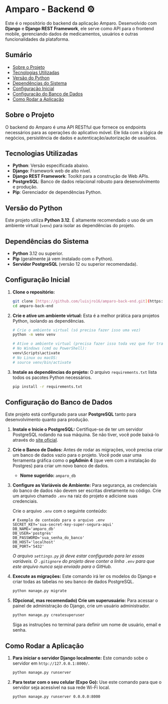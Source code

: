 # Amparo - Backend ⚙️

Este é o repositório do backend da aplicação Amparo. Desenvolvido com **Django** e **Django REST Framework**, ele serve como API para o frontend mobile, gerenciando dados de medicamentos, usuários e outras funcionalidades da plataforma.

## Sumário

- [Sobre o Projeto](#sobre-o-projeto)
- [Tecnologias Utilizadas](#tecnologias-utilizadas)
- [Versão do Python](#versão-do-python)
- [Dependências do Sistema](#dependências-do-sistema)
- [Configuração Inicial](#configuração-inicial)
- [Configuração do Banco de Dados](#configuração-do-banco-de-dados)
- [Como Rodar a Aplicação](#como-rodar-a-aplicação)

## Sobre o Projeto

O backend do Amparo é uma API RESTful que fornece os endpoints necessários para as operações do aplicativo móvel. Ele lida com a lógica de negócios, persistência de dados e autenticação/autorização de usuários.

## Tecnologias Utilizadas

* **Python**: Versão especificada abaixo.
* **Django**: Framework web de alto nível.
* **Django REST Framework**: Toolkit para a construção de Web APIs.
* **PostgreSQL**: Banco de dados relacional robusto para desenvolvimento e produção.
* **Pip**: Gerenciador de dependências Python.

## Versão do Python

Este projeto utiliza **Python 3.12**. É altamente recomendado o uso de um ambiente virtual (`venv`) para isolar as dependências do projeto.

## Dependências do Sistema

* **Python** 3.12 ou superior.
* **Pip** (geralmente já vem instalado com o Python).
* **Servidor PostgreSQL** (versão 12 ou superior recomendada).

## Configuração Inicial

1.  **Clone o repositório:**
    ```bash
    git clone [https://github.com/luisjro16/amparo-back-end.git](https://github.com/luisjro16/amparo-back-end.git)
    cd amparo-back-end
    ```

2.  **Crie e ative um ambiente virtual:**
    Esta é a melhor prática para projetos Python, isolando as dependências.
    
    ```bash
    # Crie o ambiente virtual (só precisa fazer isso uma vez)
    python -m venv venv
    ```
    
    ```bash
    # Ative o ambiente virtual (precisa fazer isso toda vez que for trabalhar no projeto)
    # No Windows (cmd ou PowerShell):
    venv\Scripts\activate
    # No Linux ou macOS:
    # source venv/bin/activate
    ```

3.  **Instale as dependências do projeto:**
    O arquivo `requirements.txt` lista todos os pacotes Python necessários.
    ```bash
    pip install -r requirements.txt
    ```

## Configuração do Banco de Dados

Este projeto está configurado para usar **PostgreSQL** tanto para desenvolvimento quanto para produção.

1.  **Instale e Inicie o PostgreSQL:**
    Certifique-se de ter um servidor PostgreSQL rodando na sua máquina. Se não tiver, você pode baixá-lo através do [site oficial](https://www.enterprisedb.com/downloads/postgres-postgresql-downloads).

2.  **Crie o Banco de Dados:**
    Antes de rodar as migrações, você precisa criar um banco de dados vazio para o projeto. Você pode usar uma ferramenta gráfica como o **pgAdmin 4** (que vem com a instalação do Postgres) para criar um novo banco de dados.
    * **Nome sugerido:** `amparo_db`

3.  **Configure as Variáveis de Ambiente:**
    Para segurança, as credenciais do banco de dados não devem ser escritas diretamente no código. Crie um arquivo chamado `.env` na raiz do projeto e adicione suas credenciais.
    
    Crie o arquivo `.env` com o seguinte conteúdo:
    ```
    # Exemplo de conteúdo para o arquivo .env
    SECRET_KEY='sua-secret-key-super-segura-aqui'
    DB_NAME='amparo_db'
    DB_USER='postgres'
    DB_PASSWORD='sua_senha_do_banco'
    DB_HOST='localhost'
    DB_PORT='5432'
    ```
    *O arquivo `settings.py` já deve estar configurado para ler essas variáveis. O `.gitignore` do projeto deve conter a linha `.env` para que este arquivo nunca seja enviado para o GitHub.*

4.  **Execute as migrações:**
    Este comando irá ler os modelos do Django e criar todas as tabelas no seu banco de dados PostgreSQL.
    ```bash
    python manage.py migrate
    ```

5.  **(Opcional, mas recomendado) Crie um superusuário:**
    Para acessar o painel de administração do Django, crie um usuário administrador.
    ```bash
    python manage.py createsuperuser
    ```
    Siga as instruções no terminal para definir um nome de usuário, email e senha.

## Como Rodar a Aplicação

1.  **Para iniciar o servidor Django localmente:**
    Este comando sobe o servidor em `http://127.0.0.1:8000/`.
    ```bash
    python manage.py runserver
    ```

2.  **Para testar com o seu celular (Expo Go):**
    Use este comando para que o servidor seja acessível na sua rede Wi-Fi local.
    ```bash
    python manage.py runserver 0.0.0.0:8000
    ```
